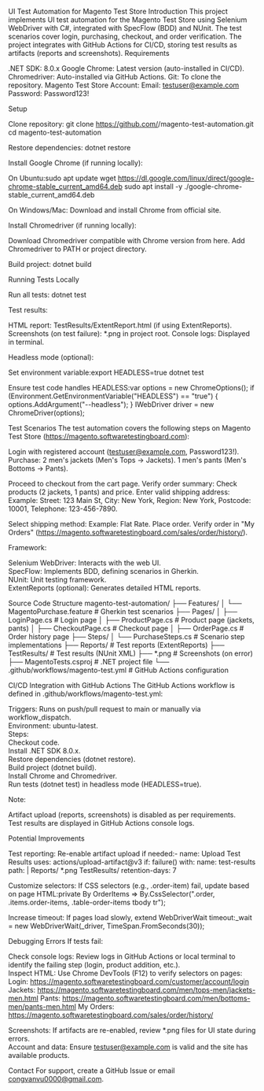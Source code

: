 UI Test Automation for Magento Test Store
Introduction
This project implements UI test automation for the Magento Test Store using Selenium WebDriver with C#, integrated with SpecFlow (BDD) and NUnit. The test scenarios cover login, purchasing, checkout, and order verification. The project integrates with GitHub Actions for CI/CD, storing test results as artifacts (reports and screenshots).
Requirements

.NET SDK: 8.0.x
Google Chrome: Latest version (auto-installed in CI/CD).
Chromedriver: Auto-installed via GitHub Actions.
Git: To clone the repository.
Magento Test Store Account:
Email: testuser@example.com
Password: Password123!



Setup

Clone repository:
git clone https://github.com/<your-username>/magento-test-automation.git
cd magento-test-automation


Restore dependencies:
dotnet restore


Install Google Chrome (if running locally):

On Ubuntu:sudo apt update
wget https://dl.google.com/linux/direct/google-chrome-stable_current_amd64.deb
sudo apt install -y ./google-chrome-stable_current_amd64.deb


On Windows/Mac: Download and install Chrome from official site.


Install Chromedriver (if running locally):

Download Chromedriver compatible with Chrome version from here.
Add Chromedriver to PATH or project directory.


Build project:
dotnet build



Running Tests Locally

Run all tests:
dotnet test


Test results:

HTML report: TestResults/ExtentReport.html (if using ExtentReports).
Screenshots (on test failure): *.png in project root.
Console logs: Displayed in terminal.


Headless mode (optional):

Set environment variable:export HEADLESS=true
dotnet test


Ensure test code handles HEADLESS:var options = new ChromeOptions();
if (Environment.GetEnvironmentVariable("HEADLESS") == "true")
{
    options.AddArgument("--headless");
}
IWebDriver driver = new ChromeDriver(options);





Test Scenarios
The test automation covers the following steps on Magento Test Store (https://magento.softwaretestingboard.com):

Login with registered account (testuser@example.com, Password123!).
Purchase:
2 men's jackets (Men's Tops → Jackets).
1 men's pants (Men's Bottoms → Pants).


Proceed to checkout from the cart page.
Verify order summary: Check products (2 jackets, 1 pants) and price.
Enter valid shipping address:
Example: Street: 123 Main St, City: New York, Region: New York, Postcode: 10001, Telephone: 123-456-7890.


Select shipping method: Example: Flat Rate.
Place order.
Verify order in "My Orders" (https://magento.softwaretestingboard.com/sales/order/history/).

Framework:  

Selenium WebDriver: Interacts with the web UI.  
SpecFlow: Implements BDD, defining scenarios in Gherkin.  
NUnit: Unit testing framework.  
ExtentReports (optional): Generates detailed HTML reports.

Source Code Structure
magento-test-automation/
├── Features/
│   └── MagentoPurchase.feature       # Gherkin test scenarios
├── Pages/
│   ├── LoginPage.cs                  # Login page
│   ├── ProductPage.cs                # Product page (jackets, pants)
│   ├── CheckoutPage.cs               # Checkout page
│   ├── OrderPage.cs                  # Order history page
├── Steps/
│   └── PurchaseSteps.cs              # Scenario step implementations
├── Reports/                          # Test reports (ExtentReports)
├── TestResults/                      # Test results (NUnit XML)
├── *.png                             # Screenshots (on error)
├── MagentoTests.csproj               # .NET project file
└── .github/workflows/magento-test.yml # GitHub Actions configuration

CI/CD Integration with GitHub Actions
The GitHub Actions workflow is defined in .github/workflows/magento-test.yml:

Triggers: Runs on push/pull request to main or manually via workflow_dispatch.  
Environment: ubuntu-latest.  
Steps:  
Checkout code.  
Install .NET SDK 8.0.x.  
Restore dependencies (dotnet restore).  
Build project (dotnet build).  
Install Chrome and Chromedriver.  
Run tests (dotnet test) in headless mode (HEADLESS=true).



Note:  

Artifact upload (reports, screenshots) is disabled as per requirements.  
Test results are displayed in GitHub Actions console logs.

Potential Improvements

Test reporting: Re-enable artifact upload if needed:- name: Upload Test Results
  uses: actions/upload-artifact@v3
  if: failure()
  with:
    name: test-results
    path: |
      Reports/
      *.png
      TestResults/
    retention-days: 7


Customize selectors: If CSS selectors (e.g., .order-item) fail, update based on page HTML:private By OrderItems => By.CssSelector(".order, .items.order-items, .table-order-items tbody tr");


Increase timeout: If pages load slowly, extend WebDriverWait timeout:_wait = new WebDriverWait(_driver, TimeSpan.FromSeconds(30));



Debugging Errors
If tests fail:  

Check console logs: Review logs in GitHub Actions or local terminal to identify the failing step (login, product addition, etc.).  
Inspect HTML: Use Chrome DevTools (F12) to verify selectors on pages:
Login: https://magento.softwaretestingboard.com/customer/account/login
Jackets: https://magento.softwaretestingboard.com/men/tops-men/jackets-men.html
Pants: https://magento.softwaretestingboard.com/men/bottoms-men/pants-men.html
My Orders: https://magento.softwaretestingboard.com/sales/order/history/


Screenshots: If artifacts are re-enabled, review *.png files for UI state during errors.  
Account and data: Ensure testuser@example.com is valid and the site has available products.

Contact
For support, create a GitHub Issue or email congvanvu0000@gmail.com.
